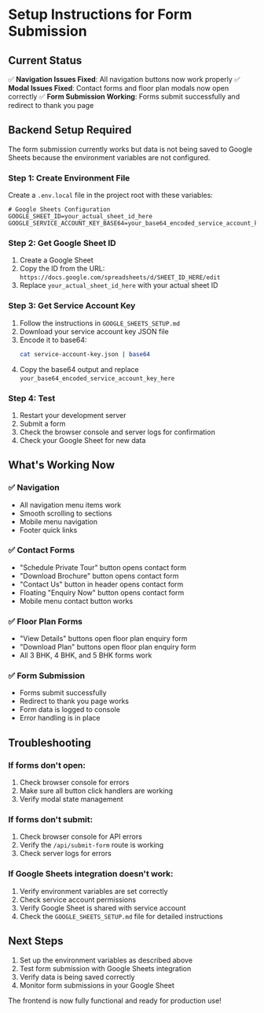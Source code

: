 # Setup Instructions for Form Submission

## Current Status
✅ **Navigation Issues Fixed**: All navigation buttons now work properly
✅ **Modal Issues Fixed**: Contact forms and floor plan modals now open correctly
✅ **Form Submission Working**: Forms submit successfully and redirect to thank you page

## Backend Setup Required

The form submission currently works but data is not being saved to Google Sheets because the environment variables are not configured.

### Step 1: Create Environment File
Create a `.env.local` file in the project root with these variables:

```env
# Google Sheets Configuration
GOOGLE_SHEET_ID=your_actual_sheet_id_here
GOOGLE_SERVICE_ACCOUNT_KEY_BASE64=your_base64_encoded_service_account_key_here
```

### Step 2: Get Google Sheet ID
1. Create a Google Sheet
2. Copy the ID from the URL: `https://docs.google.com/spreadsheets/d/SHEET_ID_HERE/edit`
3. Replace `your_actual_sheet_id_here` with your actual sheet ID

### Step 3: Get Service Account Key
1. Follow the instructions in `GOOGLE_SHEETS_SETUP.md`
2. Download your service account key JSON file
3. Encode it to base64:
   ```bash
   cat service-account-key.json | base64
   ```
4. Copy the base64 output and replace `your_base64_encoded_service_account_key_here`

### Step 4: Test
1. Restart your development server
2. Submit a form
3. Check the browser console and server logs for confirmation
4. Check your Google Sheet for new data

## What's Working Now

### ✅ Navigation
- All navigation menu items work
- Smooth scrolling to sections
- Mobile menu navigation
- Footer quick links

### ✅ Contact Forms
- "Schedule Private Tour" button opens contact form
- "Download Brochure" button opens contact form
- "Contact Us" button in header opens contact form
- Floating "Enquiry Now" button opens contact form
- Mobile menu contact button works

### ✅ Floor Plan Forms
- "View Details" buttons open floor plan enquiry form
- "Download Plan" buttons open floor plan enquiry form
- All 3 BHK, 4 BHK, and 5 BHK forms work

### ✅ Form Submission
- Forms submit successfully
- Redirect to thank you page works
- Form data is logged to console
- Error handling is in place

## Troubleshooting

### If forms don't open:
1. Check browser console for errors
2. Make sure all button click handlers are working
3. Verify modal state management

### If forms don't submit:
1. Check browser console for API errors
2. Verify the `/api/submit-form` route is working
3. Check server logs for errors

### If Google Sheets integration doesn't work:
1. Verify environment variables are set correctly
2. Check service account permissions
3. Verify Google Sheet is shared with service account
4. Check the `GOOGLE_SHEETS_SETUP.md` file for detailed instructions

## Next Steps

1. Set up the environment variables as described above
2. Test form submission with Google Sheets integration
3. Verify data is being saved correctly
4. Monitor form submissions in your Google Sheet

The frontend is now fully functional and ready for production use!
